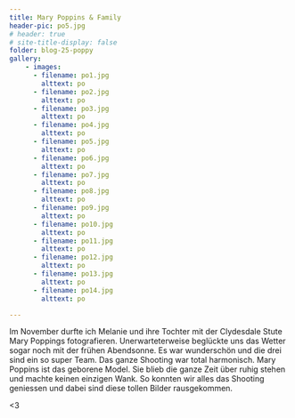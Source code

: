 ```yaml
---
title: Mary Poppins & Family
header-pic: po5.jpg
# header: true
# site-title-display: false
folder: blog-25-poppy
gallery: 
    - images:
      - filename: po1.jpg
        alttext: po
      - filename: po2.jpg
        alttext: po
      - filename: po3.jpg
        alttext: po
      - filename: po4.jpg
        alttext: po
      - filename: po5.jpg
        alttext: po
      - filename: po6.jpg
        alttext: po
      - filename: po7.jpg
        alttext: po
      - filename: po8.jpg
        alttext: po
      - filename: po9.jpg
        alttext: po
      - filename: po10.jpg
        alttext: po
      - filename: po11.jpg
        alttext: po
      - filename: po12.jpg
        alttext: po      
      - filename: po13.jpg
        alttext: po
      - filename: po14.jpg
        alttext: po

---
```

Im November durfte ich Melanie und ihre Tochter mit der Clydesdale Stute Mary Poppings fotografieren. Unerwarteterweise beglückte uns das Wetter sogar noch mit der frühen Abendsonne. Es war wunderschön und die drei sind ein so super Team. Das ganze Shooting war total harmonisch. Mary Poppins ist das geborene Model. Sie blieb die ganze Zeit über ruhig stehen und machte keinen einzigen Wank. So konnten wir alles das Shooting geniessen und dabei sind diese tollen Bilder rausgekommen.

&lt;3
